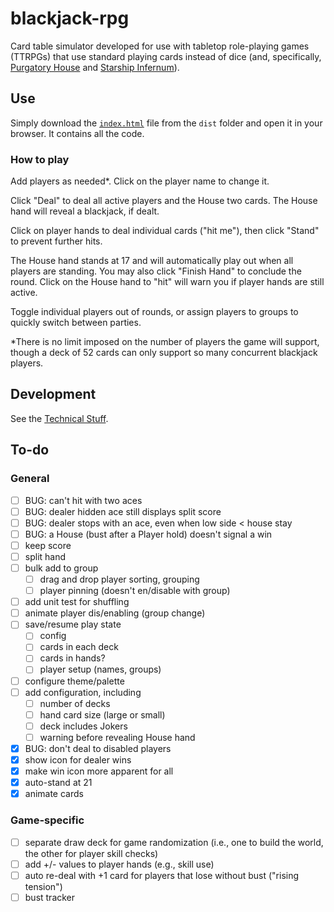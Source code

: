 # blackjack-rpg

Card table simulator developed for use with tabletop role-playing games (TTRPGs) that use
standard playing cards instead of dice (and, specifically, [Purgatory House](https://www.wicked-clever.com/purgatory-house/)
and [Starship Infernum](https://www.wicked-clever.com/our-games/starship-infernum/)).

## Use

Simply download the [`index.html`](./dist/index.html) file from the `dist` folder and open it
in your browser. It contains all the code.

### How to play

Add players as needed*. Click on the player name to change it.

Click "Deal" to deal all active players and the House two cards. The House hand will reveal a
blackjack, if dealt.

Click on player hands to deal individual cards ("hit me"), then click "Stand" to prevent further hits.

The House hand stands at 17 and will automatically play out when all players are standing.
You may also click "Finish Hand" to conclude the round. Click on the House hand to "hit" will warn
you if player hands are still active.

Toggle individual players out of rounds, or assign players to groups to quickly switch between parties.


*There is no limit imposed on the number of players the game will support, though a deck of 52 cards
can only support so many concurrent blackjack players.

## Development

See the [Technical Stuff](./tech.md).

## To-do

### General
- [ ] BUG: can't hit with two aces
- [ ] BUG: dealer hidden ace still displays split score
- [ ] BUG: dealer stops with an ace, even when low side < house stay
- [ ] BUG: a House (bust after a Player hold) doesn't signal a win
- [ ] keep score
- [ ] split hand
- [ ] bulk add to group
  - [ ] drag and drop player sorting, grouping
  - [ ] player pinning (doesn't en/disable with group)
- [ ] add unit test for shuffling
- [ ] animate player dis/enabling (group change)
- [ ] save/resume play state
    - [ ] config
    - [ ] cards in each deck
    - [ ] cards in hands?
    - [ ] player setup (names, groups)
- [ ] configure theme/palette
- [ ] add configuration, including
  - [ ] number of decks
  - [ ] hand card size (large or small)
  - [ ] deck includes Jokers
  - [ ] warning before revealing House hand
- [x] BUG: don't deal to disabled players
- [x] show icon for dealer wins
- [x] make win icon more apparent for all
- [x] auto-stand at 21
- [x] animate cards

### Game-specific
- [ ] separate draw deck for game randomization (i.e., one to build the world, the other for player skill checks)
- [ ] add +/- values to player hands (e.g., skill use)
- [ ] auto re-deal with +1 card for players that lose without bust ("rising tension")
- [ ] bust tracker
